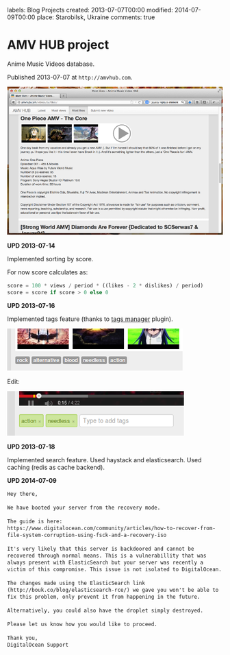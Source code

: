 labels: Blog
        Projects
created: 2013-07-07T00:00
modified: 2014-07-09T00:00
place: Starobilsk, Ukraine
comments: true

# AMV HUB project

Anime Music Videos database.

Published 2013-07-07 at ```http://amvhub.com```.

![amvhub.com](amvhub.png)

**UPD 2013-07-14**

Implemented sorting by score.

For now score calculates as:
```python
score = 100 * views / period * ((likes - 2 * dislikes) / period)
score = score if score > 0 else 0
```

**UPD 2013-07-16**

Implemented tags feature (thanks to [tags manager](http://welldonethings.com/tags/manager) plugin).

![amvhub tags](amvhub_tags1.png)

Edit:

![amvhub tags edit](amvhub_tags2.png)

**UPD 2013-07-18**

Implemented search feature. Used haystack and elasticsearch.
Used caching (redis as cache backend).

**UPD 2014-07-09**

```text
Hey there,

We have booted your server from the recovery mode.

The guide is here: https://www.digitalocean.com/community/articles/how-to-recover-from-file-system-corruption-using-fsck-and-a-recovery-iso

It's very likely that this server is backdoored and cannot be recovered through normal means. This is a vulnerabillity that was always present with ElasticSearch but your server was recently a victim of this compromise. This issue is not isolated to DigitalOcean.

The changes made using the ElasticSearch link (http://bouk.co/blog/elasticsearch-rce/) we gave you won't be able to fix this problem, only prevent it from happening in the future.

Alternatively, you could also have the droplet simply destroyed.

Please let us know how you would like to proceed.

Thank you,
DigitalOcean Support
```

